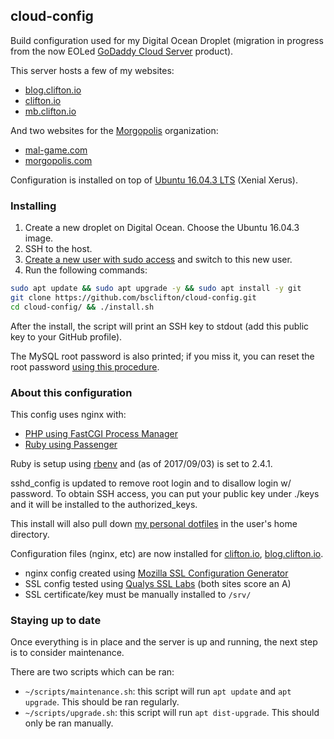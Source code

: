## cloud-config

Build configuration used for my Digital Ocean Droplet (migration in progress from the now EOLed [GoDaddy Cloud Server](https://cloud.godaddy.com/) product).

This server hosts a few of my websites:
- [blog.clifton.io](https://github.com/bsclifton/blog.clifton.io)
- [clifton.io](https://github.com/bsclifton/clifton.io)
- [mb.clifton.io](https://github.com/bsclifton/mb.clifton.io)

And two websites for the [Morgopolis](https://github.com/morgopolis) organization:
- [mal-game.com](https://github.com/morgopolis/mal-game.com)
- [morgopolis.com](https://github.com/morgopolis/morgopolis.com)

Configuration is installed on top of [Ubuntu 16.04.3 LTS](http://releases.ubuntu.com/16.04/) (Xenial Xerus).

### Installing

1. Create a new droplet on Digital Ocean. Choose the Ubuntu 16.04.3 image.
2. SSH to the host.
3. [Create a new user with sudo access](https://www.digitalocean.com/community/tutorials/how-to-create-a-sudo-user-on-ubuntu-quickstart) and switch to this new user.
4. Run the following commands:

```sh
sudo apt update && sudo apt upgrade -y && sudo apt install -y git
git clone https://github.com/bsclifton/cloud-config.git
cd cloud-config/ && ./install.sh
```

After the install, the script will print an SSH key to stdout (add this public key to your GitHub profile).

The MySQL root password is also printed; if you miss it, you can reset the root password [using this procedure](https://help.ubuntu.com/community/MysqlPasswordReset).

### About this configuration

This config uses nginx with:
- [PHP using FastCGI Process Manager](https://www.howtoforge.com/installing-nginx-with-php5-fpm-and-mysql-on-ubuntu-14.04-lts-lemp)
- [Ruby using Passenger](https://www.phusionpassenger.com/library/install/nginx/install/oss/xenial/)

Ruby is setup using [rbenv](https://github.com/rbenv/rbenv) and (as of 2017/09/03) is set to 2.4.1.

sshd_config is updated to remove root login and to disallow login w/ password. To obtain SSH access, you can put your public key under ./keys and it will be installed to the authorized_keys.

This install will also pull down [my personal dotfiles](https://github.com/bsclifton/dotfiles/) in the user's home directory.

Configuration files (nginx, etc) are now installed for [clifton.io](https://github.com/bsclifton/clifton.io), [blog.clifton.io](https://github.com/bsclifton/blog.clifton.io).
- nginx config created using [Mozilla SSL Configuration Generator](https://mozilla.github.io/server-side-tls/ssl-config-generator/)
- SSL config tested using [Qualys SSL Labs](https://www.ssllabs.com/ssltest/analyze.html) (both sites score an A)
- SSL certificate/key must be manually installed to `/srv/`

### Staying up to date

Once everything is in place and the server is up and running, the next step is to consider maintenance.

There are two scripts which can be ran:
- `~/scripts/maintenance.sh`: this script will run `apt update` and `apt upgrade`. This should be ran regularly.
- `~/scripts/upgrade.sh`: this script will run `apt dist-upgrade`. This should only be ran manually.

